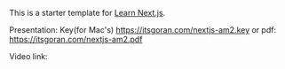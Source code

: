 This is a starter template for [Learn Next.js](https://nextjs.org/learn).

Presentation: Key(for Mac's) https://itsgoran.com/nextjs-am2.key or pdf: https://itsgoran.com/nextjs-am2.pdf

Video link: 
